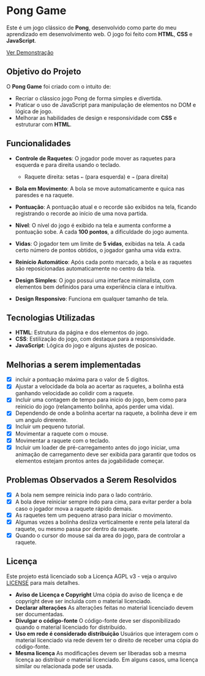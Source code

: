 # Pong Game

Este é um jogo clássico de **Pong**, desenvolvido como parte do meu aprendizado em desenvolvimento web. O jogo foi feito com **HTML**, **CSS** e **JavaScript**.

<a href="https://brunomoraesdigital.github.io/pong/" target="_blank" rel="noopener noreferrer">Ver Demonstração</a>

## Objetivo do Projeto

O **Pong Game** foi criado com o intuito de:
- Recriar o clássico jogo Pong de forma simples e divertida.
- Praticar o uso de JavaScript para manipulação de elementos no DOM e lógica de jogo.
- Melhorar as habilidades de design e responsividade com **CSS** e estruturar com **HTML**.

## Funcionalidades

- **Controle de Raquetes**: O jogador pode mover as raquetes para esquerda e para direita usando o teclado.
  - Raquete direita: setas `←` (para esquerda) e `→` (para direita)
  
- **Bola em Movimento**: A bola se move automaticamente e quica nas paresdes e na raquete.
  
- **Pontuação**: A pontuação atual e o recorde são exibidos na tela, ficando registrando o recorde ao início de uma nova partida.
  
- **Nível**: O nível do jogo é exibido na tela e aumenta conforme a pontuação sobe. A cada **100 pontos**, a dificuldade do jogo aumenta.  

- **Vidas**: O jogador tem um limite de **5 vidas**, exibidas na tela. A cada certo número de pontos obtidos, o jogador ganha uma vida extra.  

- **Reinício Automático**: Após cada ponto marcado, a bola e as raquetes são reposicionadas automaticamente no centro da tela.  

- **Design Simples**: O jogo possui uma interface minimalista, com elementos bem definidos para uma experiência clara e intuitiva.

- **Design Responsivo**: Funciona em qualquer tamanho de tela.

## Tecnologias Utilizadas

- **HTML**: Estrutura da página e dos elementos do jogo.
- **CSS**: Estilização do jogo, com destaque para a responsividade.
- **JavaScript**: Lógica do jogo e alguns ajustes de posicao.

## Melhorias a serem implementadas

- [x] incluir a pontuação máxima para o valor de 5 digitos.
- [x] Ajustar a velocidade da bola ao acertar as raquetes, a bolinha está ganhando velocidade ao colidir com a raquete.
- [x] Incluir uma contagem de tempo para inicio do jogo, bem como para reinicio do jogo (relançamento bolinha, após perder uma vida).
- [x] Dependendo de onde a bolinha acertar na raquete, a bolinha deve ir em um angulo direrente.
- [x] Incluir um pequeno tutorial.
- [x] Movimentar a raquete com o mouse.
- [x] Movimentar a raquete com o teclado.
- [x] Incluir um loader de pré-carregamento antes do jogo iniciar, uma animação de carregamento deve ser exibida para garantir que todos os elementos estejam prontos antes da jogabilidade começar.

## Problemas Observados a Serem Resolvidos

- [x] A bola nem sempre reinicia indo para o lado contrário.
- [x] A bola deve reiniciar sempre indo para cima, para evitar perder a bola caso o jogador mova a raquete rápido demais.
- [x] As raquetes tem um pequeno atraso para iniciar o movimento.
- [x] Algumas vezes a bolinha desliza verticalmente e rente pela lateral da raquete, ou mesmo passa por dentro da raquete.
- [x] Quando o cursor do mouse sai da area do jogo, para de controlar a raquete.

## Licença

Este projeto está licenciado sob a Licença AGPL v3 - veja o arquivo [LICENSE](LICENSE) para mais detalhes.
- **Aviso de Licença e Copyright** Uma cópia do aviso de licença e de copyright deve ser incluída com o material licenciado.
- **Declarar alterações** As alterações feitas no material licenciado devem ser documentadas.
- **Divulgar o código-fonte** O código-fonte deve ser disponibilizado quando o material licenciado for distribuído.
- **Uso em rede é considerado distribuição** Usuários que interagem com o material licenciado via rede devem ter o direito de receber uma cópia do código-fonte.
- **Mesma licença** As modificações devem ser liberadas sob a mesma licença ao distribuir o material licenciado. Em alguns casos, uma licença similar ou relacionada pode ser usada.

